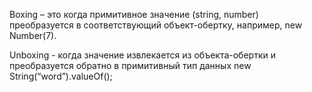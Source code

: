 Boxing – это когда примитивное значение (string, number) преобразуется в соответствующий объект-обертку, например, new Number(7). 

Unboxing - когда значение извлекается из объекта-обертки и преобразуется обратно в примитивный тип данных new String(“word”).valueOf();